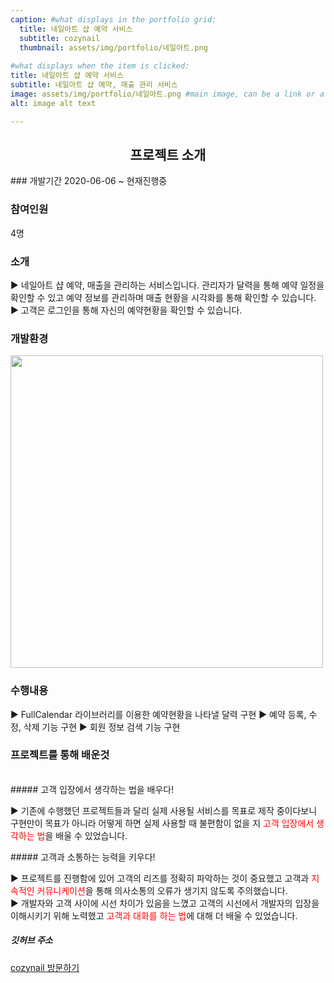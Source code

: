 ```yaml
---
caption: #what displays in the portfolio grid:
  title: 네일아트 샵 예약 서비스
  subtitle: cozynail
  thumbnail: assets/img/portfolio/네일아트.png
  
#what displays when the item is clicked:
title: 네일아트 샵 예약 서비스
subtitle: 네일아트 샵 예약, 매출 관리 서비스
image: assets/img/portfolio/네일아트.png #main image, can be a link or a file in assets/img/portfolio
alt: image alt text

---
```

<h2 style="text-align: center"> 프로젝트 소개</h2>
### 개발기간
2020-06-06 ~ 현재진행중

### 참여인원
4명

### 소개
<p class="item-intro">
▶ 네일아트 샵 예약, 매출을 관리하는 서비스입니다. 관리자가 달력을 통해 예약 일정을 확인할 수 있고 예약 정보를 관리하며 매출 현황을 시각화를 통해 확인할 수 있습니다.<br>
▶ 고객은 로그인을 통해 자신의 예약현황을 확인할 수 있습니다.<br>
</p>

### 개발환경
<image src="assets/img/portfolio/cozynail_개발환경.png" style="width:500px"></image>

### 수행내용
▶ FullCalendar 라이브러리를 이용한 예약현황을 나타낼 달력 구현
▶ 예약 등록, 수정, 삭제 기능 구현
▶ 회원 정보 검색 기능 구현

### 프로젝트를 통해 배운것

<br>
##### 고객 입장에서 생각하는 법을 배우다!
<p class="item-intro">
▶ 기존에 수행했던 프로젝트들과 달리 실제 사용될 서비스를 목표로 제작 중이다보니 구현만이 목표가 아니라 어떻게 하면 실제 사용할 때 불편함이 없을 지 <span style="color:red">고객 입장에서 생각하는 법</span>을 배울 수 있었습니다.
</p>
##### 고객과 소통하는 능력을 키우다!
<p class="item-intro">
▶ 프로젝트를 진행함에 있어 고객의 리즈를 정확히 파악하는 것이 중요했고 고객과 <span style="color:red">지속적인 커뮤니케이션</span>을 통해 의사소통의 오류가 생기지 않도록 주의했습니다.<br>
▶ 개발자와 고객 사이에 시선 차이가 있음을 느꼈고 고객의 시선에서 개발자의 입장을 이해시키기 위해 노력했고 <span style="color:red">고객과 대화를 하는 법</span>에 대해 더 배울 수 있었습니다.
</p>


##### 깃허브 주소
[cozynail 방문하기]( https://github.com/hwangsero/cozynail"https://github.com/hwangsero/cozynail")
